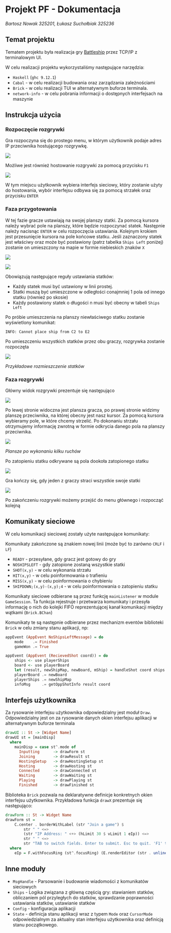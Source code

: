 # Projekt PF - Dokumentacja
*Bartosz Nowak 325201, Łukasz Suchołbiak 325236*

## Temat projektu
Tematem projektu była realizacja gry [Battleship](https://en.wikipedia.org/wiki/Battleship) przez TCP/IP z terminalowym UI.

W celu realizacji projektu wykorzystaliśmy następujące narzędzia:
* `Haskell` (`ghc 9.12.1`)
* `Cabal` - w celu realizacji budowania oraz zarządzania zależnościami
* `Brick` - w celu realizacji TUI w alternatywnym buforze terminala.
* `network-info` - w celu pobrania informacji o dostępnych interfejsach na maszynie

## Instrukcja użycia

### Rozpoczęcie rozgrywki

Gra rozpoczyna się do prostego menu, w którym użytkownik podaje adres IP przeciwnika hostującego rozgrywkę.

![](img/2025-06-18-11-45-35.png)

Możliwe jest również hostowanie rozgrywki za pomocą przycisku `F1`

![](img/2025-06-18-11-46-16.png)

W tym miejscu użytkownik wybiera interfejs sieciowy, który zostanie użyty do hostowania, wybór interfejsu odbywa się za pomocą strzałek oraz przycisku `ENTER`


### Faza przygotowania

W tej fazie gracze ustawiają na swojej planszy statki. Za pomocą kursora należy wybrać pole na planszy, które będzie rozpoczynać statek. Następnie należy nacisnąc `ENTER` w celu rozpoczęcia ustawiania.
Kolejnym krokiem jest przesunięcie kursora na pole końcowe statku. Jeśli zaznaczony statek jest właściwy oraz może być postawiony (patrz tabelka `Ships Left` poniżej) zostanie on umieszczony na mapie w formie niebieskich znaków `X`

![](img/2025-06-18-11-47-53.png)

![](img/2025-06-18-11-51-05.png)

Obowiązują następujące reguły ustawiania statków:
* Każdy statek musi być ustawiony w linii prostej.
* Statki muszą być umieszczone w odległości conajmniej 1 pola od innego statku (również po skosie)
* Każdy postawiony statek o długości n musi być obecny w tabeli `Ships Left`

Po próbie umieszczenia na planszy niewłaściwego statku zostanie wyświetlony komunikat:

```
INFO: Cannot place ship from C2 to E2
```

Po umieszczeniu wszystkich statków przez obu graczy, rozgrywka zostanie rozpoczęta


![](img/2025-06-18-11-55-23.png)

*Przykładowe rozmieszczenie statków*

### Faza rozgrywki

Główny widok rozgrywki prezentuje się następująco

![](img/2025-06-18-11-57-06.png)

Po lewej stronie widoczna jest plansza gracza, po prawej stronie widzimy planszę przeciwnika, na której obecny jest nasz kursor. Za pomocą kursora wybieramy pole, w które chcemy strzelić. Po dokonaniu strzału otrzymujemy informację zwrotną w formie odkrycia danego pola na planszy przeciwnika.

![](img/2025-06-18-11-59-04.png)

*Plansze po wykonaniu kilku ruchów*

Po zatopieniu statku odkrywane są pola dookoła zatopionego statku

![](img/2025-06-18-12-00-03.png)

Gra kończy się, gdy jeden z graczy straci wszystkie swoje statki

![](img/2025-06-18-12-00-59.png)

Po zakończeniu rozgrywki możemy przejść do menu głównego i rozpocząć kolejną

## Komunikaty sieciowe

W celu komunikacji sieciowej zostały użyte następujące komunikaty:

Komunikaty zakończone są znakiem nowej linii (może być to zarówno `CRLF` i `LF`)

* `READY` - przesyłane, gdy gracz jest gotowy do gry
* `NOSHIPSLEFT` - gdy zatopione zostaną wszystkie statki
* `SHOT(x,y)` - w celu wykonania strzału
* `HIT(x,y)` - w celu poinformowania o trafieniu
* `MISS(x,y)` - w celu poinformowania o chybieniu
* `SHIPDOWN;(x,y)-(x,y);4` - w celu poinformowania o zatopieniu statku

Komunikaty sieciowe odbierane są przez funkcję `mainListener` w module `GameSession`. Ta funkcja rejestruje i przetwarza komunikaty i przesyła informację o nich do kolejki FIFO reprezentującej kanał komunikacji między wątkami (`Brick.BChan`)

Komunikaty te są następnie odbierane przez mechanizm eventów biblioteki `Brick` w celu zmiany stanu aplikacji, np:

```haskell
appEvent (AppEvent NoShipsLeftMessage) = do 
    mode    .= Finished
    gameWon .= True
```

```haskell
appEvent (AppEvent (RecievedShot coord)) = do
    ships <- use playerShips
    board <- use playerBoard
    let (result, newShipMap, newBoard, mShip) = handleShot coord ships board
    playerBoard .= newBoard
    playerShips .= newShipMap
    infoMsg     .= getOppShotInfo result coord
```

## Interfejs użytkownika

Za rysowanie interfejsu użytkownika odpowiedzialny jest moduł `Draw`. Odpowiedzialny jest on za rysowanie danych okien interfejsu aplikacji w alternatywnym buforze terminala

```haskell
drawUI :: St -> [Widget Name]
drawUI st = [mainDisp]
  where
    mainDisp = case st^.mode of
      Inputting      -> drawForm st
      Joining        -> drawResult st
      HostingSetup   -> drawHostingSetup st
      Hosting        -> drawHosting st
      Connected      -> drawConnected st
      Waiting        -> drawWaiting st
      Playing        -> drawPlaying st
      Finished       -> drawFinished st
```

Biblioteka `Brick` pozwala na deklaratywne definicje konkretnych okien interfejsu użytkownika. Przykładowa funkcja `drawX` prezentuje się następująco:

```haskell
drawForm :: St -> Widget Name
drawForm st =
    C.center . borderWithLabel (str "Join a game") $
        str " " <=>
        (str "IP Address: " <+> (hLimit 30 $ vLimit 1 eIp)) <=>
        str " " <=>
        str "TAB to switch fields. Enter to submit. Esc to quit. 'F1' to host"
  where
    eIp = F.withFocusRing (st^.focusRing) (E.renderEditor (str . unlines)) (st^.editIp)
```

## Inne moduły

* `MsgHandle` - Parsowanie i budowanie wiadomości z komunikatów sieciowych
* `Ships` - Logika związana z główną częścią gry: stawianiem statków, obliczaniem pól przyległych do statków, sprawdzanie poprawności ustawiania statków, ustawianie statków
* `Config` - konfiguracja aplikacji
* `State` - definicja stanu aplikacji wraz z typem `Mode` oraz `CursorMode` odpowiedzialnym za aktualny stan interfejsu użytkownika oraz definicją stanu początkowego.
